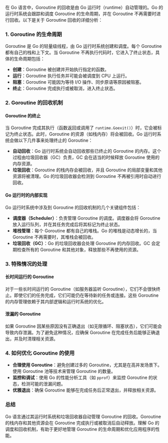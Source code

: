 在 Go 语言中，Goroutine 的回收是由 Go 运行时（runtime）自动管理的。Go 的运行时系统会跟踪和调度 Goroutine 的生命周期，并在 Goroutine 不再需要时进行回收。以下是关于 Goroutine 回收的详细分析：

### **1. Goroutine 的生命周期**

Goroutine 是 Go 的轻量级线程，由 Go 运行时系统创建和调度。每个 Goroutine 都有自己的栈和上下文。当 Goroutine 不再执行代码时，它进入了终止状态，具体的生命周期包括：

- **创建**：Goroutine 被创建并开始执行指定的函数。
- **运行**：Goroutine 执行任务并可能会被调度到 CPU 上运行。
- **阻塞**：Goroutine 可能因为等待 I/O 操作、同步原语等原因被阻塞。
- **终止**：Goroutine 完成执行或被取消，进入终止状态。

### **2. Goroutine 的回收机制**

#### **Goroutine 的终止**

当 Goroutine 完成其执行（函数返回或调用了 `runtime.Goexit()`）时，它会被标记为终止状态。此时，Goroutine 的资源（如栈内存）将会被回收。Go 运行时系统会做以下几件事来处理终止的 Goroutine：

- **自动回收**：Go 运行时系统会自动回收那些已终止的 Goroutine 的内存。这个过程由垃圾回收器（GC）负责，GC 会在适当的时候释放 Goroutine 使用的内存资源。
- **垃圾回收**：Goroutine 的栈内存会被回收，并且 Goroutine 的局部变量和其他资源将被清理。Go 的垃圾回收器会检测到 Goroutine 不再被引用时自动进行回收。

#### **Go 运行时的内部实现**

Go 运行时系统中涉及到 Goroutine 的回收机制的几个关键组件包括：

- **调度器（Scheduler）**：负责管理 Goroutine 的调度。调度器会将 Goroutine 放入运行队列，并在其任务完成后将其标记为终止状态。
- **堆栈管理**：每个 Goroutine 都有自己的堆栈。Go 的堆栈是动态增长的，当 Goroutine 不再需要时，其堆栈会被回收。
- **垃圾回收（GC）**：Go 的垃圾回收器会处理 Goroutine 的内存回收。GC 会定期检查所有的 Goroutine 和其他对象，释放那些不再使用的资源。

### **3. 特殊情况的处理**

#### **长时间运行的 Goroutine**

对于一些长时间运行的 Goroutine（如服务器监听 Goroutine），它们不会很快终止。即使它们的任务完成，它们可能仍在等待新的任务或连接。这些 Goroutine 的内存管理依赖于其内部逻辑和运行时系统的优化。

#### **泄漏的 Goroutine**

如果 Goroutine 因某些原因没有正确退出（如无限循环、阻塞状态），它们可能会导致内存泄漏。为了避免这种情况，应确保 Goroutine 在完成任务后能够正确退出，并及时清理相关资源。

### **4. 如何优化 Goroutine 的使用**

- **合理使用 Goroutine**：避免创建过多的 Goroutine，尤其是在高并发场景下。使用 Goroutine 池等技术来管理 Goroutine 的数量。
- **监控和调试**：使用 Go 的性能分析工具（如 `pprof`）来监控 Goroutine 的状态，检测可能的泄漏问题。
- **优雅退出**：确保 Goroutine 能够在完成任务后正常退出，并释放相关资源。

### **总结**

Go 语言通过其运行时系统和垃圾回收器自动管理 Goroutine 的回收。Goroutine 的栈内存和其他资源会在 Goroutine 完成执行或被取消后自动释放。理解 Go 的调度和回收机制，有助于更好地管理 Goroutine 的生命周期和优化应用程序的性能。